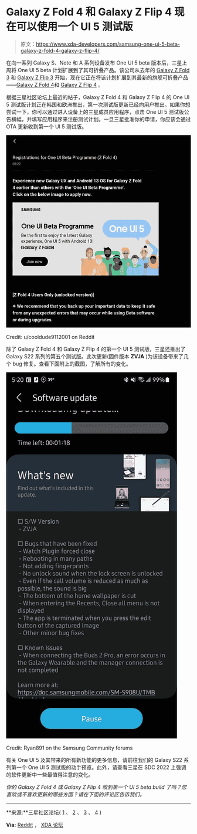 # Galaxy Z Fold 4 和 Galaxy Z Flip 4 现在可以使用一个 UI 5 测试版

> 原文：<https://www.xda-developers.com/samsung-one-ui-5-beta-galaxy-z-fold-4-galaxy-z-flip-4/>

在向一系列 Galaxy S、Note 和 A 系列设备发布 One UI 5 beta 版本后，三星上周将 One UI 5 beta 计划扩展到了其可折叠产品。该公司从去年的 [Galaxy Z Fold 3](https://www.xda-developers.com/galaxy-z-fold-3-one-ui-5-beta/) 和 [Galaxy Z Flip 3](https://www.xda-developers.com/one-ui-5-beta-galaxy-z-flip-3-note-20-series/) 开始，现在它正在将该计划扩展到其最新的旗舰可折叠产品——[Galaxy Z Fold 4](https://www.xda-developers.com/samsung-galaxy-z-fold-4-review/)和 [Galaxy Z Flip 4](https://www.xda-developers.com/samsung-galaxy-z-flip-4-review/) 。

根据三星社区论坛上最近的帖子，Galaxy Z Fold 4 和 Galaxy Z Flip 4 的 One UI 5 测试版计划正在韩国和欧洲推出，第一次测试版更新已经向用户推出。如果你想尝试一下，你可以通过进入设备上的三星成员应用程序，点击 One UI 5 测试版公告横幅，并填写应用程序来注册测试计划。一旦三星批准你的申请，你应该会通过 OTA 更新收到第一个 UI 5 测试版。

 <picture>![Galaxy Z Fold 4 One UI 5 beta 1 announcement screenshot](img/f338b879bbf5a79da5c917facf6694bf.png)</picture> 

Credit: u/cooldude9112001 on Reddit

除了 Galaxy Z Fold 4 和 Galaxy Z Flip 4 的第一个 UI 5 测试版，三星还推出了 Galaxy S22 系列的第五个测试版。此次更新(固件版本 **ZVJA** )为该设备带来了几个 bug 修复。查看下面附上的截图，了解所有的变化。

 <picture>![Galaxy S22 One UI 5 beta 5 changelog screenshot.](img/6550617bcbd0cc334bbbeb53156520d5.png)</picture> 

Credit: Ryan891 on the Samsung Community forums

有关 One UI 5 及其带来的所有新功能的更多信息，请前往我们的 Galaxy S22 系列第一个 One UI 5 测试版的动手预览。此外，请查看三星在 SDC 2022 上强调的软件更新中一些最值得注意的变化。

*你的 Galaxy Z Fold 4 或 Galaxy Z Flip 4 收到第一个 UI 5 beta build 了吗？您喜欢或不喜欢更新的哪些方面？请在下面的评论区告诉我们。*

* * *

**来源:**三星社区论坛( [1](https://r1.community.samsung.com/t5/%EA%B0%A4%EB%9F%AD%EC%8B%9C-%ED%8F%B4%EB%8D%94%EB%B8%94/%EA%B0%A4%EB%9F%AD%EC%8B%9C-z-fold4-one-ui-5-%EB%B2%A0%ED%83%80-%ED%94%84%EB%A1%9C%EA%B7%B8%EB%9E%A8-%EC%98%A4%ED%94%88/td-p/19176582) 、 [2](https://r1.community.samsung.com/t5/%EA%B0%A4%EB%9F%AD%EC%8B%9C-%ED%8F%B4%EB%8D%94%EB%B8%94/%EA%B0%A4%EB%9F%AD%EC%8B%9C-z-flip4-one-ui-5-%EB%B2%A0%ED%83%80-%ED%94%84%EB%A1%9C%EA%B7%B8%EB%9E%A8-%EC%98%A4%ED%94%88/td-p/19176574) 、 [3](https://eu.community.samsung.com/t5/galaxy-z-fold-z-flip/beta/m-p/6236413) 、 [4](https://us.community.samsung.com/t5/Discussions/Beta-5-is-here/td-p/2414020) )

**Via:** [Reddit](https://www.reddit.com/r/GalaxyFold/comments/y71z92/z_fold_4_beta_out_now/) ， [XDA 论坛](https://forum.xda-developers.com/t/beta-one-ui-5-enrolling-now-uk.4507193/post-87592225)